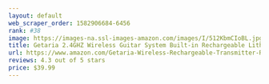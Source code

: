 ```yaml
---
layout: default 
﻿web_scraper_order: 1582906684-6456
rank: #38
image: https://images-na.ssl-images-amazon.com/images/I/512KbmCIoBL.jpg
title: Getaria 2.4GHZ Wireless Guitar System Built-in Rechargeable Lithium Battery Digital Transmitter…
url: https://www.amazon.com/Getaria-Wireless-Rechargeable-Transmitter-Receiver/dp/B07L5B64RG/ref=zg_mw_musical-instruments_38?_encoding=UTF8&psc=1&refRID=8WS11NK2AYWPF8KSMPEX
reviews: 4.3 out of 5 stars
price: $39.99 
---
```

